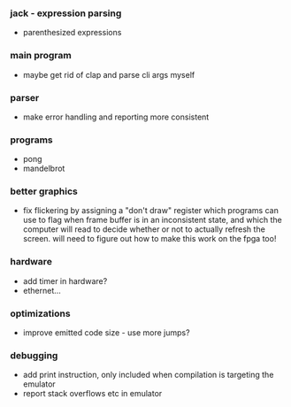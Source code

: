 ### jack - expression parsing

- parenthesized expressions

### main program

- maybe get rid of clap and parse cli args myself

### parser

- make error handling and reporting more consistent

### programs

- pong
- mandelbrot

### better graphics

- fix flickering by assigning a "don't draw" register which programs can use to flag when frame buffer is in an inconsistent state, and which the computer will read to decide whether or not to actually refresh the screen. will need to figure out how to make this work on the fpga too!

### hardware

- add timer in hardware?
- ethernet...

### optimizations

- improve emitted code size - use more jumps?

### debugging

- add print instruction, only included when compilation is targeting the emulator
- report stack overflows etc in emulator
